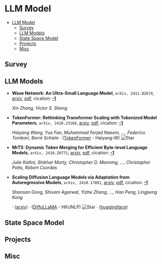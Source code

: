 # LLM Model

- [LLM Model](#llm-model) 
  - [Survey](#survey)
  - [LLM Models](#llm-models)
  - [State Space Model](#state-space-model)
  - [Projects](#projects)
  - [Misc](#misc)


## Survey


## LLM Models

- **Wave Network: An Ultra-Small Language Model**, `arXiv, 2411.02674`, [arxiv](http://arxiv.org/abs/2411.02674v3), [pdf](http://arxiv.org/pdf/2411.02674v3.pdf), cication: [**-1**](None) 

	 *Xin Zhang, Victor S. Sheng*
- **TokenFormer: Rethinking Transformer Scaling with Tokenized Model 
  Parameters**, `arXiv, 2410.23168`, [arxiv](http://arxiv.org/abs/2410.23168v1), [pdf](http://arxiv.org/pdf/2410.23168v1.pdf), cication: [**-1**](None)

	 *Haiyang Wang, Yue Fan, Muhammad Ferjad Naeem, ..., Federico Tombari, Bernt Schiele* · ([TokenFormer](https://github.com/Haiyang-W/TokenFormer) - Haiyang-W) ![Star](https://img.shields.io/github/stars/Haiyang-W/TokenFormer.svg?style=social&label=Star)
- **MrT5: Dynamic Token Merging for Efficient Byte-level Language Models**, `arXiv, 2410.20771`, [arxiv](http://arxiv.org/abs/2410.20771v1), [pdf](http://arxiv.org/pdf/2410.20771v1.pdf), cication: [**-1**](None) 

	 *Julie Kallini, Shikhar Murty, Christopher D. Manning, ..., Christopher Potts, Róbert Csordás*
- **Scaling Diffusion Language Models via Adaptation from Autoregressive 
  Models**, `arXiv, 2410.17891`, [arxiv](http://arxiv.org/abs/2410.17891v1), [pdf](http://arxiv.org/pdf/2410.17891v1.pdf), cication: [**-1**](None)

	 *Shansan Gong, Shivam Agarwal, Yizhe Zhang, ..., Hao Peng, Lingpeng Kong*

	 · ([arxiv](https://arxiv.org/abs/2410.17891)) · ([DiffuLLaMA](https://github.com/HKUNLP/DiffuLLaMA) - HKUNLP) ![Star](https://img.shields.io/github/stars/HKUNLP/DiffuLLaMA.svg?style=social&label=Star) · ([huggingface](https://huggingface.co/diffusionfamily))

## State Space Model


## Projects


## Misc